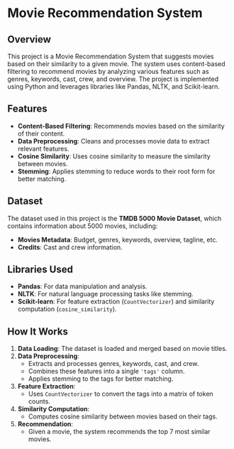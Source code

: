# Movie Recommendation System

## Overview
This project is a Movie Recommendation System that suggests movies based on their similarity to a given movie. The system uses content-based filtering to recommend movies by analyzing various features such as genres, keywords, cast, crew, and overview. The project is implemented using Python and leverages libraries like Pandas, NLTK, and Scikit-learn.

## Features
- **Content-Based Filtering**: Recommends movies based on the similarity of their content.
- **Data Preprocessing**: Cleans and processes movie data to extract relevant features.
- **Cosine Similarity**: Uses cosine similarity to measure the similarity between movies.
- **Stemming**: Applies stemming to reduce words to their root form for better matching.

## Dataset
The dataset used in this project is the **TMDB 5000 Movie Dataset**, which contains information about 5000 movies, including:

- **Movies Metadata**: Budget, genres, keywords, overview, tagline, etc.
- **Credits**: Cast and crew information.

## Libraries Used
- **Pandas**: For data manipulation and analysis.
- **NLTK**: For natural language processing tasks like stemming.
- **Scikit-learn**: For feature extraction (`CountVectorizer`) and similarity computation (`cosine_similarity`).

## How It Works
1. **Data Loading**: The dataset is loaded and merged based on movie titles.
2. **Data Preprocessing**:
   - Extracts and processes genres, keywords, cast, and crew.
   - Combines these features into a single `'tags'` column.
   - Applies stemming to the tags for better matching.
3. **Feature Extraction**:
   - Uses `CountVectorizer` to convert the tags into a matrix of token counts.
4. **Similarity Computation**:
   - Computes cosine similarity between movies based on their tags.
5. **Recommendation**:
   - Given a movie, the system recommends the top 7 most similar movies.
